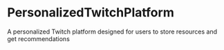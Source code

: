# PersonalizedTwitchPlatform
A personalized Twitch platform designed for users to store resources and get recommendations
